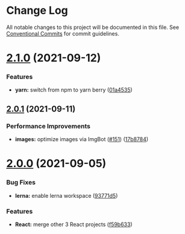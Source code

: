 # Change Log

All notable changes to this project will be documented in this file.
See [Conventional Commits](https://conventionalcommits.org) for commit guidelines.

# [2.1.0](https://github.com/sabertazimi/gba/compare/v2.0.1...v2.1.0) (2021-09-12)


### Features

* **yarn:** switch from npm to yarn berry ([01a4535](https://github.com/sabertazimi/gba/commit/01a453550737290373c7c41cd2077fed98555a26))





## [2.0.1](https://github.com/sabertazimi/gba/compare/v2.0.0...v2.0.1) (2021-09-11)


### Performance Improvements

* **images:** optimize images via ImgBot ([#151](https://github.com/sabertazimi/gba/issues/151)) ([17b8784](https://github.com/sabertazimi/gba/commit/17b87845c8d7b69fa2e5bdcd14cbc9377bbfa727))





# [2.0.0](https://github.com/sabertazimi/gba/compare/v1.2.0...v2.0.0) (2021-09-05)


### Bug Fixes

* **lerna:** enable lerna workspace ([93771d5](https://github.com/sabertazimi/gba/commit/93771d5ad84d8fc96a66f93f0ec75a11a0fe6c65))


### Features

* **React:** merge other 3 React projects ([f59b633](https://github.com/sabertazimi/gba/commit/f59b6335439c813262cfa07bd5fdd1ebf0a02d22))
